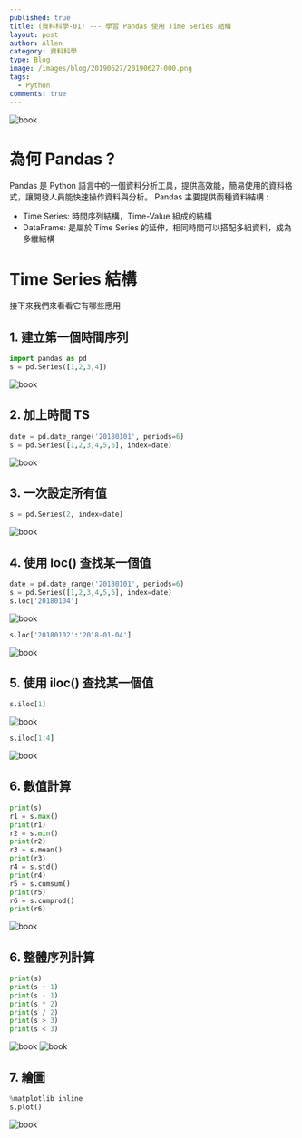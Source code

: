 ```yaml
---
published: true
title: (資料科學-01) --- 學習 Pandas 使用 Time Series 結構
layout: post
author: Allen
category: 資料科學
type: Blog
image: /images/blog/20190627/20190627-000.png
tags: 
  - Python
comments: true
---
```


![book](/images/blog/20190627/20190627-000.png)

# 為何 Pandas ?
Pandas 是 Python 語言中的一個資料分析工具，提供高效能，簡易使用的資料格式，讓開發人員能快速操作資料與分析。
Pandas 主要提供兩種資料結構 :
- Time Series: 時間序列結構，Time-Value 組成的結構
- DataFrame: 是屬於 Time Series 的延伸，相同時間可以搭配多組資料，成為多維結構

# Time Series 結構
接下來我們來看看它有哪些應用

## 1. 建立第一個時間序列
```python
import pandas as pd
s = pd.Series([1,2,3,4])
```
![book](/images/blog/20190627/20190627-001.png)

## 2. 加上時間 TS
```python
date = pd.date_range('20180101', periods=6)
s = pd.Series([1,2,3,4,5,6], index=date)
```
![book](/images/blog/20190627/20190627-002.png)

## 3. 一次設定所有值
```python
s = pd.Series(2, index=date)
```
![book](/images/blog/20190627/20190627-003.png)

## 4. 使用 loc() 查找某一個值
```python
date = pd.date_range('20180101', periods=6)
s = pd.Series([1,2,3,4,5,6], index=date)
s.loc['20180104']
```
![book](/images/blog/20190627/20190627-004.png)

```python
s.loc['20180102':'2018-01-04']
```
![book](/images/blog/20190627/20190627-005.png)

## 5. 使用 iloc() 查找某一個值
```python
s.iloc[1]
```
![book](/images/blog/20190627/20190627-006.png)

```python
s.iloc[1:4]
```
![book](/images/blog/20190627/20190627-007.png)

## 6. 數值計算
```python
print(s)
r1 = s.max()
print(r1)
r2 = s.min()
print(r2)
r3 = s.mean()
print(r3)
r4 = s.std()
print(r4)
r5 = s.cumsum()
print(r5)
r6 = s.cumprod()
print(r6)
```
![book](/images/blog/20190627/20190627-008.png)


## 6. 整體序列計算
```python
print(s)
print(s + 1)
print(s - 1)
print(s * 2)
print(s / 2)
print(s > 3)
print(s < 3)
```
![book](/images/blog/20190627/20190627-009.png)
![book](/images/blog/20190627/20190627-010.png)

## 7. 繪圖
```python
%matplotlib inline
s.plot()
```
![book](/images/blog/20190627/20190627-011.png)